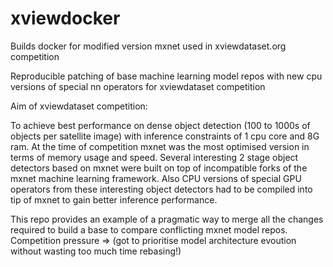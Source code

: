 # xviewdocker
Builds docker for modified version mxnet used in xviewdataset.org competition

Reproducible patching of base machine learning model repos with new cpu versions of special nn operators for xviewdataset competition

Aim of xviewdataset competition:

To achieve best performance on dense object detection (100 to 1000s of objects per satellite image) with inference constraints of 1 cpu core and 8G ram.
At the time of competition mxnet was the most optimised version in terms of memory usage and speed. 
Several interesting 2 stage object detectors based on mxnet were built on top of incompatible forks of the mxnet machine learning framework.
Also CPU versions of special GPU operators from these interesting object detectors had to be compiled into tip of mxnet to gain better inference performance. 

This repo provides an example of a pragmatic way to merge all the changes required to build a base to compare conflicting mxnet model repos.
Competition pressure => (got to prioritise model architecture evoution without wasting too much time rebasing!)
